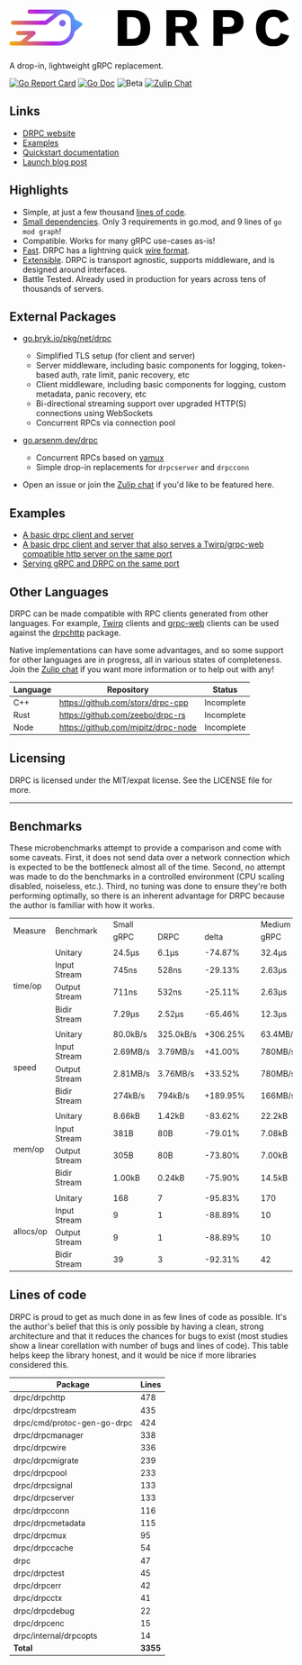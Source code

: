 # [![DRPC](logo.png)](https://storx.github.io/drpc/)

A drop-in, lightweight gRPC replacement.

[![Go Report Card](https://goreportcard.com/badge/drpc)](https://goreportcard.com/report/drpc)
[![Go Doc](https://img.shields.io/badge/godoc-reference-blue.svg?style=flat-square)](https://pkg.go.dev/drpc)
![Beta](https://img.shields.io/badge/version-beta-green.svg)
[![Zulip Chat](https://img.shields.io/badge/zulip-join_chat-brightgreen.svg)](https://drpc.zulipchat.com)

## Links

 * [DRPC website](https://storx.github.io/drpc/)
 * [Examples](https://github.com/storx/drpc/tree/main/examples)
 * [Quickstart documentation](https://storx.github.io/drpc/docs.html)
 * [Launch blog post](https://www.storx.io/blog/introducing-drpc-our-replacement-for-grpc)

## Highlights

* Simple, at just a few thousand [lines of code](#lines-of-code).
* [Small dependencies](./blob/main/go.mod). Only 3 requirements in go.mod, and 9 lines of `go mod graph`!
* Compatible. Works for many gRPC use-cases as-is!
* [Fast](#benchmarks). DRPC has a lightning quick [wire format](https://github.com/storx/drpc/wiki/Docs:-Wire-protocol).
* [Extensible](#external-packages). DRPC is transport agnostic, supports middleware, and is designed around interfaces.
* Battle Tested. Already used in production for years across tens of thousands of servers.

## External Packages

 * [go.bryk.io/pkg/net/drpc](https://pkg.go.dev/go.bryk.io/pkg/net/drpc)
    - Simplified TLS setup (for client and server)
    - Server middleware, including basic components for logging, token-based auth, rate limit, panic recovery, etc
    - Client middleware, including basic components for logging, custom metadata, panic recovery, etc
    - Bi-directional streaming support over upgraded HTTP(S) connections using WebSockets
    - Concurrent RPCs via connection pool

* [go.arsenm.dev/drpc](https://pkg.go.dev/go.arsenm.dev/drpc)
    - Concurrent RPCs based on [yamux](https://pkg.go.dev/github.com/hashicorp/yamux)
    - Simple drop-in replacements for `drpcserver` and `drpcconn`

 * Open an issue or join the [Zulip chat](https://drpc.zulipchat.com) if you'd like to be featured here.

 ## Examples

  * [A basic drpc client and server](../../tree/main/examples/drpc)
  * [A basic drpc client and server that also serves a Twirp/grpc-web compatible http server on the same port](../../tree/main/examples/drpc)
  * [Serving gRPC and DRPC on the same port](../../tree/main/examples/grpc_and_drpc)

## Other Languages

DRPC can be made compatible with RPC clients generated from other languages. For example, [Twirp](https://github.com/twitchtv/twirp) clients and [grpc-web](https://github.com/grpc/grpc-web/) clients can be used against the [drpchttp](https://pkg.go.dev/drpc/drpchttp) package.

Native implementations can have some advantages, and so some support for other languages are in progress, all in various states of completeness. Join the [Zulip chat](https://drpc.zulipchat.com) if you want more information or to help out with any!

| Language | Repository                          | Status     |
|----------|-------------------------------------|------------|
| C++      | https://github.com/storx/drpc-cpp   | Incomplete |
| Rust     | https://github.com/zeebo/drpc-rs    | Incomplete |
| Node     | https://github.com/mjpitz/drpc-node | Incomplete |

## Licensing

DRPC is licensed under the MIT/expat license. See the LICENSE file for more.

---

## Benchmarks

These microbenchmarks attempt to provide a comparison and come with some caveats. First, it does not send data over a network connection which is expected to be the bottleneck almost all of the time. Second, no attempt was made to do the benchmarks in a controlled environment (CPU scaling disabled, noiseless, etc.). Third, no tuning was done to ensure they're both performing optimally, so there is an inherent advantage for DRPC because the author is familiar with how it works.

<table>
    <tr>
        <td rowspan=2>Measure</td>
        <td rowspan=2>Benchmark</td><td rowspan=2></td>
        <td colspan=3>Small</td><td rowspan=2></td>
        <td colspan=3>Medium</td><td rowspan=2></td>
        <td colspan=3>Large</td>
    </tr>
    <tr>
        <td>gRPC</td><td>DRPC</td><td>delta</td>
        <td>gRPC</td><td>DRPC</td><td>delta</td>
        <td>gRPC</td><td>DRPC</td><td>delta</td>
    </tr>
    <tr><td colspan=14></td></tr>
    <tr>
        <td rowspan=4>time/op</td>
        <td>Unitary</td><td rowspan=4></td>
        <td>24.5µs</td><td>6.1µs</td><td>-74.87%</td><td rowspan=4></td>
        <td>32.4µs</td><td>8.8µs</td><td>-72.89%</td><td rowspan=4></td>
        <td>1.43ms</td><td>0.58ms</td><td>-59.47%</td>
    </tr>
    <tr>
        <td>Input Stream</td>
        <td>745ns</td><td>528ns</td><td>-29.13%</td>
        <td>2.63µs</td><td>1.46µs</td><td>-44.66%</td>
        <td>512µs</td><td>236µs</td><td>-53.89%</td>
    </tr>
    <tr>
        <td>Output Stream</td>
        <td>711ns</td><td>532ns</td><td>-25.11%</td>
        <td>2.63µs</td><td>1.51µs</td><td>-42.59%</td>
        <td>515µs</td><td>210µs</td><td>-59.26%</td>
    </tr>
    <tr>
        <td>Bidir Stream</td>
        <td>7.29µs</td><td>2.52µs</td><td>-65.46%</td>
        <td>12.3µs</td><td>3.9µs</td><td>-68.68%</td>
        <td>1.44ms</td><td>0.44ms</td><td>-69.05%</td>
    </tr>
    <tr><td colspan=14></td></tr>
    <tr>
        <td rowspan=4>speed</td>
        <td>Unitary</td><td rowspan=4></td>
        <td>80.0kB/s</td><td>325.0kB/s</td><td>+306.25%</td><td rowspan=4></td>
        <td>63.4MB/s</td><td>234.3MB/s</td><td>+269.56%</td><td rowspan=4></td>
        <td>734MB/s</td><td>1812MB/s</td><td>+146.99%</td>
    </tr>
    <tr>
        <td>Input Stream</td>
        <td>2.69MB/s</td><td>3.79MB/s</td><td>+41.00%</td>
        <td>780MB/s</td><td>1409MB/s</td><td>+80.67%</td>
        <td>2.05GB/s</td><td>4.45GB/s</td><td>+117.12%</td>
    </tr>
    <tr>
        <td>Output Stream</td>
        <td>2.81MB/s</td><td>3.76MB/s</td><td>+33.52%</td>
        <td>780MB/s</td><td>1360MB/s</td><td>+74.23%</td>
        <td>2.04GB/s</td><td>5.01GB/s</td><td>+145.53%</td>
    </tr>
    <tr>
        <td>Bidir Stream</td>
        <td>274kB/s</td><td>794kB/s</td><td>+189.95%</td>
        <td>166MB/s</td><td>533MB/s</td><td>+220.19%</td>
        <td>730MB/s</td><td>2360MB/s</td><td>+223.10%</td>
    </tr>
    <tr><td colspan=14></td></tr>
    <tr>
        <td rowspan=4>mem/op</td>
        <td>Unitary</td><td rowspan=4></td>
        <td>8.66kB</td><td>1.42kB</td><td>-83.62%</td><td rowspan=4></td>
        <td>22.2kB</td><td>7.8kB</td><td>-64.83%</td><td rowspan=4></td>
        <td>6.61MB</td><td>3.16MB</td><td>-52.21%</td>
    </tr>
    <tr>
        <td>Input Stream</td>
        <td>381B</td><td>80B</td><td>-79.01%</td>
        <td>7.08kB</td><td>2.13kB</td><td>-69.95%</td>
        <td>3.20MB</td><td>1.05MB</td><td>-67.17%</td>
    </tr>
    <tr>
        <td>Output Stream</td>
        <td>305B</td><td>80B</td><td>-73.80%</td>
        <td>7.00kB</td><td>2.13kB</td><td>-69.62%</td>
        <td>3.20MB</td><td>1.05MB</td><td>-67.19%</td>
    </tr>
    <tr>
        <td>Bidir Stream</td>
        <td>1.00kB</td><td>0.24kB</td><td>-75.90%</td>
        <td>14.5kB</td><td>4.3kB</td><td>-70.10%</td>
        <td>6.61MB</td><td>2.10MB</td><td>-68.20%</td>
    </tr>
    <tr><td colspan=14></td></tr>
    <tr>
        <td rowspan=4>allocs/op</td>
        <td>Unitary</td><td rowspan=4></td>
        <td>168</td><td>7</td><td>-95.83%</td><td rowspan=4></td>
        <td>170</td><td>9</td><td>-94.71%</td><td rowspan=4></td>
        <td>400</td><td>9</td><td>-97.75%</td>
    </tr>
    <tr>
        <td>Input Stream</td>
        <td>9</td><td>1</td><td>-88.89%</td>
        <td>10</td><td>2</td><td>-80.00%</td>
        <td>118</td><td>2</td><td>-98.31%</td>
    </tr>
    <tr>
        <td>Output Stream</td>
        <td>9</td><td>1</td><td>-88.89%</td>
        <td>10</td><td>2</td><td>-80.00%</td>
        <td>120</td><td>2</td><td>-98.33%</td>
    </tr>
    <tr>
        <td>Bidir Stream</td>
        <td>39</td><td>3</td><td>-92.31%</td>
        <td>42</td><td>5</td><td>-88.10%</td>
        <td>277</td><td>5</td><td>-98.20%</td>
    </tr>
</table>

## Lines of code

DRPC is proud to get as much done in as few lines of code as possible. It's the author's belief that this is only possible by having a clean, strong architecture and that it reduces the chances for bugs to exist (most studies show a linear corellation with number of bugs and lines of code). This table helps keep the library honest, and it would be nice if more libraries considered this.

| Package                              | Lines    |
| ---                                  | ---      |
| drpc/drpchttp               | 478      |
| drpc/drpcstream             | 435      |
| drpc/cmd/protoc-gen-go-drpc | 424      |
| drpc/drpcmanager            | 338      |
| drpc/drpcwire               | 336      |
| drpc/drpcmigrate            | 239      |
| drpc/drpcpool               | 233      |
| drpc/drpcsignal             | 133      |
| drpc/drpcserver             | 133      |
| drpc/drpcconn               | 116      |
| drpc/drpcmetadata           | 115      |
| drpc/drpcmux                | 95       |
| drpc/drpccache              | 54       |
| drpc                        | 47       |
| drpc/drpctest               | 45       |
| drpc/drpcerr                | 42       |
| drpc/drpcctx                | 41       |
| drpc/drpcdebug              | 22       |
| drpc/drpcenc                | 15       |
| drpc/internal/drpcopts      | 14       |
| **Total**                            | **3355** |
